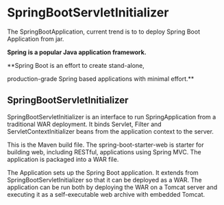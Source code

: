 # SpringBootServletInitializer 

The SpringBootApplication, current trend is to to deploy Spring Boot Application from jar.

**Spring is a popular Java application framework.**

**Spring Boot is an effort to create stand-alone, 

production-grade Spring based applications with minimal effort.**


SpringBootServletInitializer
---
SpringBootServletInitializer is an interface to run SpringApplication from a traditional WAR deployment. 
It binds Servlet, Filter and ServletContextInitializer beans from the application context to the server.

This is the Maven build file. The spring-boot-starter-web is starter for building web, including RESTful,
applications using Spring MVC.
The application is packaged into a WAR file.


The Application sets up the Spring Boot application.
It extends from SpringBootServletInitializer so that it can be deployed as a WAR.
The application can be run both by deploying the WAR on a Tomcat server and executing 
it as a self-executable web archive with embedded Tomcat.
